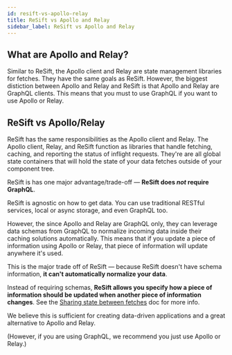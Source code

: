 ```yaml
---
id: resift-vs-apollo-relay
title: ReSift vs Apollo and Relay
sidebar_label: ReSift vs Apollo and Relay
---
```


## What are Apollo and Relay?

Similar to ReSift, the Apollo client and Relay are state management libraries for fetches. They have the same goals as ReSift. However, the biggest distiction between Apollo and Relay and ReSift is that Apollo and Relay are GraphQL clients. This means that you must to use GraphQL if you want to use Apollo or Relay.

## ReSift vs Apollo/Relay

ReSift has the same responsibilities as the Apollo client and Relay. The Apollo client, Relay, and ReSift function as libraries that handle fetching, caching, and reporting the status of inflight requests. They're are all global state containers that will hold the state of your data fetches outside of your component tree.

ReSift is has one major advantage/trade-off — **ReSift does _not_ require GraphQL**.

ReSift is agnostic on how to get data. You can use traditional RESTful services, local or async storage, and even GraphQL too.

However, the since Apollo and Relay are GraphQL only, they can leverage data schemas from GraphQL to normalize incoming data inside their caching solutions automatically. This means that if you update a piece of information using Apollo or Relay, that piece of information will update anywhere it's used.

This is the major trade off of ReSift — because ReSift doesn't have schema information, **it can't automatically normalize your data**.

Instead of requiring schemas, **ReSift allows you specify how a piece of information should be updated when another piece of information changes**. See the [Sharing state between fetches](../main-concepts/sharing-state-between-fetches.md#merges-across-namespaces) doc for more info.

We believe this is sufficient for creating data-driven applications and a great alternative to Apollo and Relay.

(However, if you are using GraphQL, we recommend you just use Apollo or Relay.)
